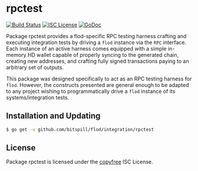 rpctest
=======

[![Build Status](http://img.shields.io/travis/bitspill/flod.svg)](https://travis-ci.org/bitspill/flod)
[![ISC License](http://img.shields.io/badge/license-ISC-blue.svg)](http://copyfree.org)
[![GoDoc](https://img.shields.io/badge/godoc-reference-blue.svg)](http://godoc.org/github.com/bitspill/flod/integration/rpctest)

Package rpctest provides a flod-specific RPC testing harness crafting and
executing integration tests by driving a `flod` instance via the `RPC`
interface. Each instance of an active harness comes equipped with a simple
in-memory HD wallet capable of properly syncing to the generated chain,
creating new addresses, and crafting fully signed transactions paying to an
arbitrary set of outputs.

This package was designed specifically to act as an RPC testing harness for
`flod`. However, the constructs presented are general enough to be adapted to
any project wishing to programmatically drive a `flod` instance of its
systems/integration tests.

## Installation and Updating

```bash
$ go get -u github.com/bitspill/flod/integration/rpctest
```

## License

Package rpctest is licensed under the [copyfree](http://copyfree.org) ISC
License.

